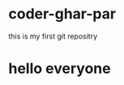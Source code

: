 # coder-ghar-par
this is my first git repositry
<br>
<h1 style="background-color🍏">hello everyone<h1>

